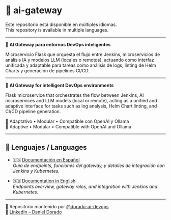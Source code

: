# 🔁 ai-gateway

Este repositorio está disponible en múltiples idiomas.  
This repository is available in multiple languages.

---

🧠 **AI Gateway para entornos DevOps inteligentes**

Microservicio Flask que orquesta el flujo entre Jenkins, microservicios de análisis IA y modelos LLM (locales o remotos), actuando como interfaz unificada y adaptable para tareas como análisis de logs, linting de Helm Charts y generación de pipelines CI/CD.

---

🧠 **AI Gateway for intelligent DevOps environments**

Flask microservice that orchestrates the flow between Jenkins, AI microservices and LLM models (local or remote), acting as a unified and adaptive interface for tasks such as log analysis, Helm Chart linting, and CI/CD pipeline generation.

📡 Adaptativo • Modular • Compatible con OpenAI y Ollama  
📡 Adaptive • Modular • Compatible with OpenAI and Ollama

---

## 📘 Lenguajes / Languages

- 🇪🇸 [Documentación en Español](./README_ES.md)  
  _Guía de endpoints, funciones del gateway, y detalles de integración con Jenkins y Kubernetes._

- 🇬🇧 [Documentation in English](./README_EN.md)  
  _Endpoints overview, gateway roles, and integration with Jenkins and Kubernetes._


---

📁 Repositorio mantenido por [@dorado-ai-devops](https://github.com/dorado-ai-devops)  
🔗 [LinkedIn – Daniel Dorado](https://www.linkedin.com/in/doradodaniel/)
